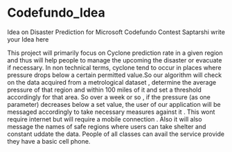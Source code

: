 # Codefundo_Idea
Idea on Disaster Prediction for Microsoft Codefundo Contest
Saptarshi write your Idea here

This project will primarily focus on Cyclone prediction rate in a given region and thus will help people to manage the upcoming the disaster or evacuate if necessary.
In non technical terms, cyclone tend to occur in places where pressure drops below a certain permitted value.So our algorithm will check on the data acquired from a metrological dataset , determine the average pressure of that region and within 100 miles of it and set a threshold accordingly for that area. So over a week or so , if the pressure (as one parameter) decreases below a set value, the user of our application will be messaged accordingly to take necessary measures against it . This wont require internet but will require a mobile connection . Also it will also message the names of safe regions where users can take shelter and constant uddate the data. People of all classes can avail the service provide they have a basic cell phone.  
